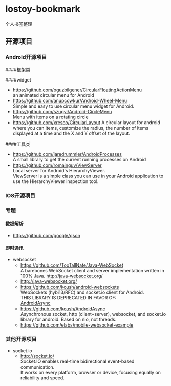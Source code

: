 # lostoy-bookmark
个人书签整理

## 开源项目

### Android开源项目

####框架类

####widget
* https://github.com/oguzbilgener/CircularFloatingActionMenu  
		an animated circular menu for Android
* https://github.com/anupcowkur/Android-Wheel-Menu  
		Simple and easy to use circular menu widget for Android.
* https://github.com/szugyi/Android-CircleMenu  
		Menu with items on a rotating circle
* https://github.com/xresco/CircularLayout
		A circular layout for android where you can items, customize the radius, the number of items displayed at a time and the X and Y offset of the layout.

####工具类  
* https://github.com/jaredrummler/AndroidProcesses    
		A small library to get the current running processes on Android
* https://github.com/romainguy/ViewServer  
		Local server for Android's HierarchyViewer.  
		ViewServer is a simple class you can use in your Android application
		to use the HierarchyViewer inspection tool.  

### IOS开源项目

### 专题
#### 数据解析
* https://github.com/google/gson
  
#### 即时通讯
* websocket
	- https://github.com/TooTallNate/Java-WebSocket    
			A barebones WebSocket client and server implementation written in 100% Java. http://java-websocket.org/
	- http://java-websocket.org/
	- https://github.com/koush/android-websockets    
			WebSockets (hybi13/RFC) and socket.io client for Android.    
			THIS LIBRARY IS DEPRECATED IN FAVOR OF:  
[AndroidAsync](https://github.com/koush/AndroidAsync)  
	- https://github.com/koush/AndroidAsync    
			Asynchronous socket, http (client+server), websocket, and socket.io library for android. Based on nio, not threads.  
	- https://github.com/elabs/mobile-websocket-example  

### 其他开源项目  
* socket.io  
	- http://socket.io/    
			Socket.IO enables real-time bidirectional event-based communication.  
			It works on every platform, browser or device, focusing equally on reliability and speed.
        
        



